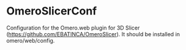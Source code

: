 # OmeroSlicerConf
Configuration for the Omero.web plugin for 3D Slicer (https://github.com/EBATINCA/OmeroSlicer). It should be installed in omero/web/config.
